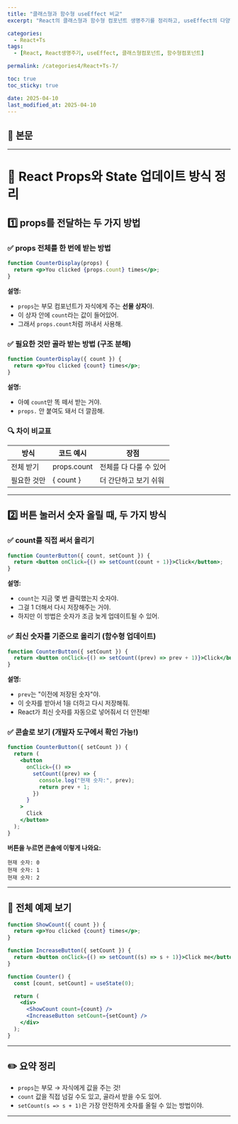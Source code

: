 ```yaml
---
title: "클래스형과 함수형 useEffect 비교"
excerpt: "React의 클래스형과 함수형 컴포넌트 생명주기를 정리하고, useEffect의 다양한 실행 시점과 클린업(clean-up) 함수를 정리해 봤습니다."

categories:
  - React+Ts
tags:
  - [React, React생명주기, useEffect, 클래스형컴포넌트, 함수형컴포넌트]

permalink: /categories4/React+Ts-7/

toc: true
toc_sticky: true

date: 2025-04-10
last_modified_at: 2025-04-10
---
```


## 🦥 본문

---

# 📘 React Props와 State 업데이트 방식 정리

## 1️⃣ props를 전달하는 두 가지 방법

### ✅ props 전체를 한 번에 받는 방법

```jsx
function CounterDisplay(props) {
  return <p>You clicked {props.count} times</p>;
}
```

**설명:**

- `props`는 부모 컴포넌트가 자식에게 주는 **선물 상자**야.
- 이 상자 안에 `count`라는 값이 들어있어.
- 그래서 `props.count`처럼 꺼내서 사용해.

### ✅ 필요한 것만 골라 받는 방법 (구조 분해)

```jsx
function CounterDisplay({ count }) {
  return <p>You clicked {count} times</p>;
}
```

**설명:**

- 아예 `count`만 똑 떼서 받는 거야.
- `props.` 안 붙여도 돼서 더 깔끔해.

### 🔍 차이 비교표

| 방식        | 코드 예시   | 장점                   |
| ----------- | ----------- | ---------------------- |
| 전체 받기   | props.count | 전체를 다 다룰 수 있어 |
| 필요한 것만 | { count }   | 더 간단하고 보기 쉬워  |

---

## 2️⃣ 버튼 눌러서 숫자 올릴 때, 두 가지 방식

### ✅ count를 직접 써서 올리기

```jsx
function CounterButton({ count, setCount }) {
  return <button onClick={() => setCount(count + 1)}>Click</button>;
}
```

**설명:**

- `count`는 지금 몇 번 클릭했는지 숫자야.
- 그걸 1 더해서 다시 저장해주는 거야.
- 하지만 이 방법은 숫자가 조금 늦게 업데이트될 수 있어.

### ✅ 최신 숫자를 기준으로 올리기 (함수형 업데이트)

```jsx
function CounterButton({ setCount }) {
  return <button onClick={() => setCount((prev) => prev + 1)}>Click</button>;
}
```

**설명:**

- `prev`는 "이전에 저장된 숫자"야.
- 이 숫자를 받아서 1을 더하고 다시 저장해줘.
- React가 최신 숫자를 자동으로 넣어줘서 더 안전해!

### ✅ 콘솔로 보기 (개발자 도구에서 확인 가능!)

```jsx
function CounterButton({ setCount }) {
  return (
    <button
      onClick={() =>
        setCount((prev) => {
          console.log("현재 숫자:", prev);
          return prev + 1;
        })
      }
    >
      Click
    </button>
  );
}
```

**버튼을 누르면 콘솔에 이렇게 나와요:**

```
현재 숫자: 0
현재 숫자: 1
현재 숫자: 2
```

---

## 🧩 전체 예제 보기

```jsx
function ShowCount({ count }) {
  return <p>You clicked {count} times</p>;
}

function IncreaseButton({ setCount }) {
  return <button onClick={() => setCount((s) => s + 1)}>Click me</button>;
}

function Counter() {
  const [count, setCount] = useState(0);

  return (
    <div>
      <ShowCount count={count} />
      <IncreaseButton setCount={setCount} />
    </div>
  );
}
```

---

## ✏️ 요약 정리

- `props`는 부모 → 자식에게 값을 주는 것!
- `count` 값을 직접 넘길 수도 있고, 골라서 받을 수도 있어.
- `setCount(s => s + 1)`은 가장 안전하게 숫자를 올릴 수 있는 방법이야.

---

